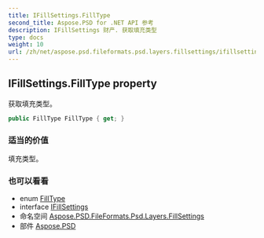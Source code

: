 ```yaml
---
title: IFillSettings.FillType
second_title: Aspose.PSD for .NET API 参考
description: IFillSettings 财产. 获取填充类型
type: docs
weight: 10
url: /zh/net/aspose.psd.fileformats.psd.layers.fillsettings/ifillsettings/filltype/
---
```

## IFillSettings.FillType property

获取填充类型。

```csharp
public FillType FillType { get; }
```

### 适当的价值

填充类型。

### 也可以看看

* enum [FillType](../../filltype/)
* interface [IFillSettings](../)
* 命名空间 [Aspose.PSD.FileFormats.Psd.Layers.FillSettings](../../ifillsettings/)
* 部件 [Aspose.PSD](../../../)


